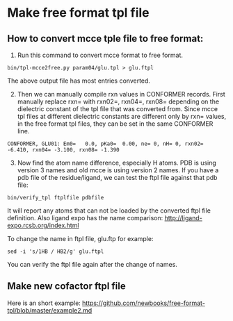# Make free format tpl file

## How to convert mcce tple file to free format:
1. Run this command to convert mcce format to free format.

```bin/tpl-mcce2free.py param04/glu.tpl > glu.ftpl```

The above output file has most entries converted. 

2. Then we can manually compile rxn values in CONFORMER records. First manually replace rxn= with rxn02=, rxn04=, rxn08= 
depending on the dielectric constant of the tpl file that was converted from. 
Since mcce tpl files at different dielectric constants are different only by rxn= values, 
in the free format tpl files, they can be set in the same CONFORMER line.

```CONFORMER, GLU01: Em0=   0.0, pKa0=  0.00, ne= 0, nH= 0, rxn02= -6.410, rxn04= -3.100, rxn08= -1.390```

3. Now find the atom name difference, especially H atoms. PDB is using version 3 names and old mcce is using version 2 names.
If you have a pdb file of the residue/ligand, we can test the ftpl file against that pdb file:

```bin/verify_tpl ftplfile pdbfile ```

It will report any atoms that can not be loaded by the converted ftpl file definition. Also ligand expo has the name comparison:
http://ligand-expo.rcsb.org/index.html

To change the name in ftpl file, glu.ftp for example:

```sed -i 's/1HB / HB2/g' glu.ftpl ```

You can verify the ftpl file again after the change of names.

## Make new cofactor ftpl file
Here is an short example: https://github.com/newbooks/free-format-tpl/blob/master/example2.md